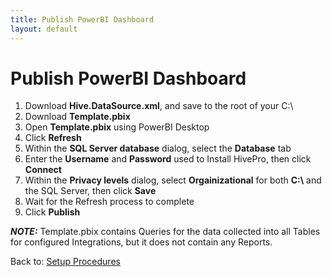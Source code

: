 ```yaml
---
title: Publish PowerBI Dashboard
layout: default
---
```

# Publish PowerBI Dashboard

1. Download **Hive.DataSource.xml**, and save to the root of your C:\
1. Download **Template.pbix**
1. Open **Template.pbix** using PowerBI Desktop
1. Click **Refresh**
1. Within the **SQL Server database** dialog, select the **Database** tab
1. Enter the **Username** and **Password** used to Install HivePro, then click **Connect**
1. Within the **Privacy levels** dialog, select **Orgainizational** for both **C:\\** and the SQL Server, then click **Save**
1. Wait for the Refresh process to complete
1. Click **Publish**

**_NOTE:_** Template.pbix contains Queries for the data collected into all Tables for configured Integrations, but it does not contain any Reports.

Back to: [Setup Procedures](README.md#setup-procedures)
